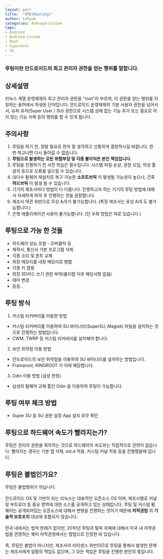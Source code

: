 ```yaml
---
layout: post
title:  "루팅(Rooting)"
author: SiRyuA
categories: Android-Custom
tags:
- Android
- Android-Custom
- Root
- SuperUser
- SU
---
```


### 루팅이란 안드로이드의 최고 관리자 권한을 얻는 행위를 말합니다.


## 상세설명
리눅스 계열 운영체제의 최고 관리자 권한을 "root"라 부르며, 이 권한을 얻는 행위를 지칭하는 용어에서 파생된 단어입니다.
안드로이드 운영체제의 기본 사용자 권한을 넘어서서, 슈퍼 유저(Super User / SU) 권한으로 시스템 상에 없는 기능 추가 또는 필요로 하지 않는 기능 삭제 등의 행위를 할 수 있게 됩니다.


## 주의사항
1. 루팅을 하기 전, 정말 필요로 한지 잘 생각하고 신중하게 결정하시길 바랍니다. 한 번 하고나면 다시 돌아갈 수 없습니다.
2. **루팅으로 발생하는 모든 위험부담 및 각종 불이익은 본인 책임입니다.**
3. 루팅을 진행하기 전 사전 학습은 필수입니다. 시스템 파일 손상, 권한 꼬임, 악성 툴 설치 등으로 오류를 일으킬 수 있습니다.
4. 대다수 펌웨어 재설치로 복구 가능한 **소프트브릭** 이 발생될 가능성이 높으나, 간혹 **하드브릭** 이 발생 될 수 있습니다.
5. 기기의 제조사마다 방법이 다 다릅니다. 진행하고자 하는 기기의 루팅 방법에 대해서 자세하게 파악 후 진행하는 것을 권장합니다.
6. 제조사 약관 위반으로 무상 A/S가 불가능합니다. (특정 제조사는 유상 A/S 도 불가능합니다.)
7. 은행 애플리케이션 사용이 불가능합니다. (단 우회 방법은 따로 있습니다.)


## 루팅으로 가능 한 것들
* 하드웨어 성능 조절 - 오버클럭 등
* 제작사, 통신사 기본 프로그램 삭제
* 각종 소리 및 폰트 교체
* 외장 메모리를 내장 메모리로 병합
* 각종 키 맵핑
* 외장 SD카드 쓰기 권한 부여(롤리팝 이후 해당사항 없음)
* 테마 변경
* 등등..


## 루팅 방식
1. 커스텀 리커버리를 이용한 방법
 * 커스텀 리커버리를 이용하여 SU 바이너리(SuperSU, Magisk) 파일을 설치하는 것으로 진행하는 방법입니다.
 * CWM, TWRP 등 커스텀 리커버리를 설치해야 합니다.
2. 보안 취약점 이용 방법
 * 안드로이드의 보안 취약점을 이용하여 SU 바이너리를 설치하는 방법입니다.
 * Framaroot, KINGROOT 가 이에 해당합니다.
3. Odin 이용 방법 (삼성 한정)
 * 삼성의 펌웨어 교체 툴인 Odin 을 이용하여 루팅이 가능합니다.


## 루팅 여부 체크 방법
* Super SU 등 SU 권한 설정 App 설치 유무 확인


## 루팅으로 하드웨어 속도가 빨라지는가?
루팅은 관리자 권한을 획득하는 것으로 하드웨어의 속도와는 직접적으로 관련이 없습니다. 빨라지는 경우는 기본 앱 삭제, init.d 적용, 커스텀 커널 적용 등을 진행했을때 입니다.


## 루팅은 불법인가요?
루팅은 불법행위가 아닙니다.
<br /><br />
안드로이드 OS 및 기반이 되는 리눅스는 대표적인 오픈소스 OS 이며, 제조사별로 커널 및 부트로더 등 중요 영역에 대한 소스를 공개하고 있는 상태입니다. 루팅 및 커스텀 펌웨어는 공개되어있는 오픈소스에 대해서 변형을 진행하는 것이기 때문에 **저작권법** 의 **기술적 보호조치** 대상에 포함되지 않습니다.
<br /><br />
한국 내에서는 법적 판례가 없지만, 2010년 루팅과 탈옥 자체에 대해서 미국 내 저작권법을 관장하는 북미 저작권청에서는 합법으로 인정한 바 있습니다.
<br /><br />
즉, 루팅은 불법이 아니지만, 제조사의 라이센스 위반이므로 루팅을 통해서 발생한 문제는 제조사에게 일말의 책임도 없으며, 그 모든 책임은 루팅을 진행한 본인의 몫입니다.
